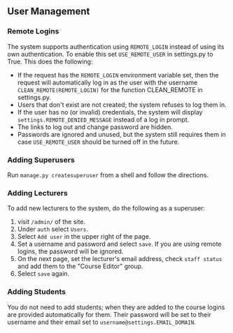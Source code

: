 ## User Management ##

### Remote Logins ###
The system supports authentication using `REMOTE_LOGIN` instead of using its own authentication. To enable this set
`USE_REMOTE_USER` in settings.py to True. This does the following:
- If the request has the `REMOTE_LOGIN` environment variable set, then the request will automatically log in as the user
with the username `CLEAN_REMOTE(REMOTE_LOGIN)` for the function CLEAN_REMOTE in settings.py.
- Users that don't exist are not created; the system refuses to log them in.
- If the user has no (or invalid) credentials, the system will display `settings.REMOTE_DENIED_MESSAGE` instead of a log
 in prompt.
- The links to log out and change password are hidden.
- Passwords are ignored and unused, but the system still requires them in case `USE_REMOTE_USER` should be turned off in
the future.

### Adding Superusers ###
Run `manage.py createsuperuser` from a shell and follow the directions.

### Adding Lecturers ###
To add new lecturers to the system, do the following as a superuser:

1. visit `/admin/` of the site.
2. Under `auth` select `Users`.
3. Select `Add user` in the upper right of the page.
4. Set a username and password and select `save`. If you are using remote logins, the password will be ignored.
5. On the next page, set the lecturer's email address, check `staff status` and add them to the "Course Editor" group.
6. Select `save` again.

### Adding Students ###
You do not need to add students; when they are added to the course logins are provided automatically for them. Their
password will be set to their username and their email set to `username@settings.EMAIL_DOMAIN`.
